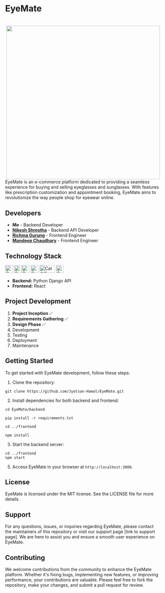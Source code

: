 
# EyeMate
# 
<img align = "right" src="https://user-images.githubusercontent.com/74038190/212750996-938b257b-266c-45a7-9af7-655341c0f58b.gif" width="500" height="500">
<p align="left">
  EyeMate is an e-commerce platform dedicated to providing a seamless experience for buying and selling eyeglasses and sunglasses. With features like prescription customization and appointment booking, EyeMate aims to revolutionize the way people shop for eyewear online.</p>


## Developers

- **Me** -  Backend Developer
- [**Nikesh Shrestha**](https://github.com/Nik-doid) - Backend API Developer
- [**Richma Gurung**](https://github.com/Mochigurung) - Frontend Engineer
- [**Mandeep Chaudhary**](https://github.com/Mandip69) - Frontend Engineer

## Technology Stack
<img src="https://user-images.githubusercontent.com/74038190/212257472-08e52665-c503-4bd9-aa20-f5a4dae769b5.gif" alt="Cat GIF" width="25" height="25"> <img src="https://user-images.githubusercontent.com/74038190/212257467-871d32b7-e401-42e8-a166-fcfd7baa4c6b.gif" alt="Cat GIF" width="25" height="25"><img src="https://user-images.githubusercontent.com/74038190/212257454-16e3712e-945a-4ca2-b238-408ad0bf87e6.gif" alt="Cat GIF" width="25" height="25">
<img src="https://user-images.githubusercontent.com/74038190/212257468-1e9a91f1-b626-4baa-b15d-5c385dfa7ed2.gif" alt="Cat GIF" width="25" height="25">
<img src="https://user-images.githubusercontent.com/74038190/212281775-b468df30-4edc-4bf8-a4ee-f52e1aaddc86.gif" alt="Cat GIF" width="50" height="25">
<img src="https://user-images.githubusercontent.com/74038190/212280805-9bcb336b-8c55-46a8-abf8-ff286ab55472.gif" alt="Cat GIF" width="25" height="25">

- **Backend:** Python Django API 
- **Frontend:** React

## Project Development

1. **Project Inception** ✅
2. **Requirements Gathering** ✅
3. **Design Phase** ✅
4. Development
5. Testing
6. Deployment
7. Maintenance


## Getting Started

To get started with EyeMate development, follow these steps:

1. Clone the repository:
```
git clone https://github.com/Jyotsan-Hamal/EyeMate.git
```

2. Install dependencies for both backend and frontend:

```
cd EyeMate/backend
```
```
pip install -r requirements.txt
```
```
cd ../frontend
```
```
npm install
```


3. Start the backend server:
```
cd ../frontend
npm start
```

5. Access EyeMate in your browser at `http://localhost:3000`.

## License

EyeMate is licensed under the MIT license. See the LICENSE file for more details.

## Support

For any questions, issues, or inquiries regarding EyeMate, please contact the maintainers of this repository or visit our support page [link to support page]. We are here to assist you and ensure a smooth user experience on EyeMate.

## Contributing

We welcome contributions from the community to enhance the EyeMate platform. Whether it's fixing bugs, implementing new features, or improving performance, your contributions are valuable. Please feel free to fork the repository, make your changes, and submit a pull request for review.

